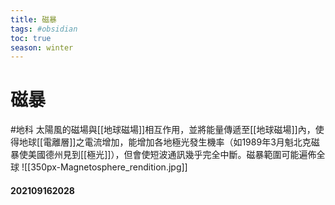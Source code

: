 ```yaml
---
title: 磁暴
tags: #obsidian 
toc: true
season: winter
---
```

# 磁暴
#地科
太陽風的磁場與[[地球磁場]]相互作用，並將能量傳遞至[[地球磁場]]內，使得地球[[電離層]]之電流增加，能增加各地極光發生機率（如1989年3月魁北克磁暴使美國德州見到[[極光]]），但會使短波通訊幾乎完全中斷。磁暴範圍可能遍佈全球
![[350px-Magnetosphere_rendition.jpg]]

#### 202109162028